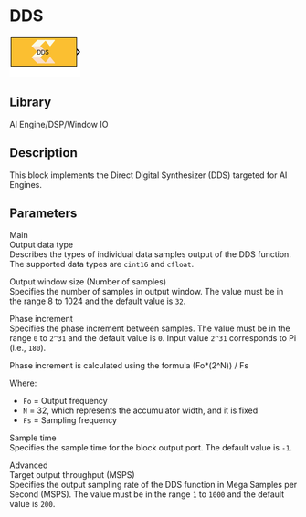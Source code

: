 # DDS

  
![](./Images/block.png)  

## Library

AI Engine/DSP/Window IO

## Description

This block implements the Direct Digital Synthesizer (DDS) targeted for
AI Engines.

## Parameters

Main  
Output data type  
Describes the types of individual data samples output of the DDS
function. The supported data types are `cint16` and `cfloat`.

Output window size (Number of samples)  
Specifies the number of samples in output window. The value must be in
the range 8 to 1024 and the default value is `32`.

Phase increment  
Specifies the phase increment between samples. The value must be in the
range `0` to `2^31` and the default value is `0`. Input value `2^31`
corresponds to Pi (i.e., `180`).

Phase increment is calculated using the formula (Fo\*(2^N)) / Fs

Where:
- `Fo` = Output frequency
- `N` = 32, which represents the accumulator width, and it is fixed
- `Fs` = Sampling frequency

Sample time  
Specifies the sample time for the block output port. The default value
is `-1`.

Advanced  
Target output throughput (MSPS)  
Specifies the output sampling rate of the DDS function in Mega Samples
per Second (MSPS). The value must be in the range `1` to `1000` and the
default value is `200`.
